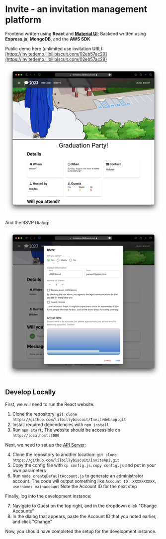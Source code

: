 # Invite - an invitation management platform

Frontend written using **React** and **[Material UI](https://mui.com)**;
Backend written using **Express.js**, **MongoDB**, and the **AWS SDK**

Public demo here (unlimited use invitation URL): [https://invitedemo.lilbillbiscuit.com/02eb57ac29](https://invitedemo.lilbillbiscuit.com/02eb57ac29)

![](homescreen_screenshot.png)

And the RSVP Dialog:

![](rsvp_screenshot.png)

## Develop Locally
First, we will need to run the React website:
1. Clone the repository: ```git clone https://github.com/lilbillybiscuit/InviteWebapp.git```
2. Install required dependencies with `npm install`
3. Run `npm start`. The website should be accessible on `http://localhost:3000`

Next, we need to set up the [API Server](https://github.com/lilbillybiscuit/InviteApi):

4. Clone the repository to another location: ```git clone https://github.com/lilbillybiscuit/InviteApi.git```
5. Copy the config file with `cp config.js.copy config.js` and put in your own parameters
6. Run `node createDefaultAccount.js` to generate an administrator account. The code will output something like
```Account ID: XXXXXXXXXX, username: mainaccount```
Note the Account ID for the next step

Finally, log into the development instance:

7. Navigate to Guest on the top right, and in the dropdown click "Change Accounts"
8. In the dialog that appears, paste the Account ID that you noted earlier, and click "Change"

Now, you should have completed the setup for the development instance.

